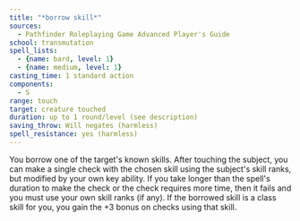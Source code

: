 ```yaml
---
title: "*borrow skill*"
sources:
  - Pathfinder Roleplaying Game Advanced Player's Guide
school: transmutation
spell_lists:
  - {name: bard, level: 1}
  - {name: medium, level: 1}
casting_time: 1 standard action
components:
  - S
range: touch
target: creature touched
duration: up to 1 round/level (see description)
saving_throw: Will negates (harmless)
spell_resistance: yes (harmless)
---
```


You borrow one of the target's known skills. After touching the subject, you can make a single check with the chosen skill using the subject's skill ranks, but modified by your own key ability. If you take longer than the spell's duration to make the check or the check requires more time, then it fails and you must use your own skill ranks (if any). If the borrowed skill is a class skill for you, you gain the +3 bonus on checks using that skill.

